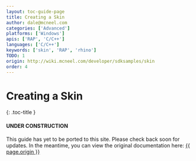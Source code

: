 ```yaml
---
layout: toc-guide-page
title: Creating a Skin
author: dale@mcneel.com
categories: ['Advanced']
platforms: ['Windows']
apis: ['RAP', 'C/C++']
languages: ['C/C++']
keywords: ['skin', 'RAP', 'rhino']
TODO: 1
origin: http://wiki.mcneel.com/developer/sdksamples/skin
order: 4
---
```


# Creating a Skin
{: .toc-title }

<div class="bs-callout bs-callout-danger">
  <h4>UNDER CONSTRUCTION</h4>
  <p>This guide has yet to be ported to this site.  Please check back soon for updates.  
  In the meantime, you can view the original documentation here:
  <a href="{{ page.origin }}">{{ page.origin }}</a></p>
</div>
